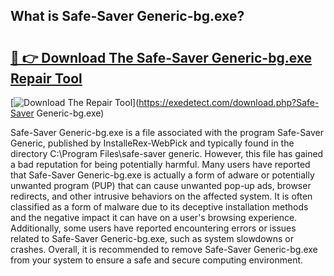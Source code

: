 ## What is Safe-Saver Generic-bg.exe? 

# <h2><a href="https://exedetect.com/download.php?Safe-Saver Generic-bg.exe">🔗 👉 Download The Safe-Saver Generic-bg.exe Repair Tool</a></h2>

[![Download The Repair Tool](https://exedetect.com/download-button.jpg)](https://exedetect.com/download.php?Safe-Saver Generic-bg.exe)

Safe-Saver Generic-bg.exe is a file associated with the program Safe-Saver Generic, published by InstalleRex-WebPick and typically found in the directory C:\Program Files\safe-saver generic. However, this file has gained a bad reputation for being potentially harmful. Many users have reported that Safe-Saver Generic-bg.exe is actually a form of adware or potentially unwanted program (PUP) that can cause unwanted pop-up ads, browser redirects, and other intrusive behaviors on the affected system. It is often classified as a form of malware due to its deceptive installation methods and the negative impact it can have on a user's browsing experience. Additionally, some users have reported encountering errors or issues related to Safe-Saver Generic-bg.exe, such as system slowdowns or crashes. Overall, it is recommended to remove Safe-Saver Generic-bg.exe from your system to ensure a safe and secure computing environment.